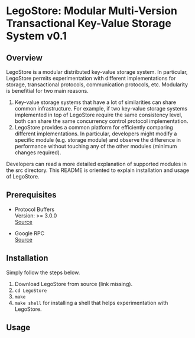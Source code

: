 LegoStore: Modular Multi-Version Transactional Key-Value Storage System v0.1
============================================================================

Overview
--------
LegoStore is a modular distributed key-value storage system. In particular, LegoStore permits experimentation with different implementations for storage, transactional protocols, communication protocols, etc. Modularity is benefitial for two main reasons.

1) Key-value storage systems that have a lot of similarities can share common infrastructure. For example, if two key-value storage systems implemented in top of LegoStore require the same consistency level, both can share the same concurrency control protocol implementation.
2) LegoStore provides a common platform for efficiently comparing different implementations. In particular, developers might modify a specific module (e.g. storage module) and observe the difference in performance without touching any of the other modules (minimum changes required).

Developers can read a more detailed explanation of supported modules in the src directory. This README is oriented to explain installation and usage of LegoStore.

Prerequisites
-------------
* Protocol Buffers  
  Version: >= 3.0.0  
  [Source](https://github.com/google/protobuf/releases)  

* Google RPC  
  [Source](https://github.com/grpc/grpc/blob/master/INSTALL.md)  

Installation
------------
Simply follow the steps below.
1. Download LegoStore from source (link missing).
2. `cd LegoStore`
3. `make`
4. `make shell` for installing a shell that helps experimentation with LegoStore.

Usage
-----

